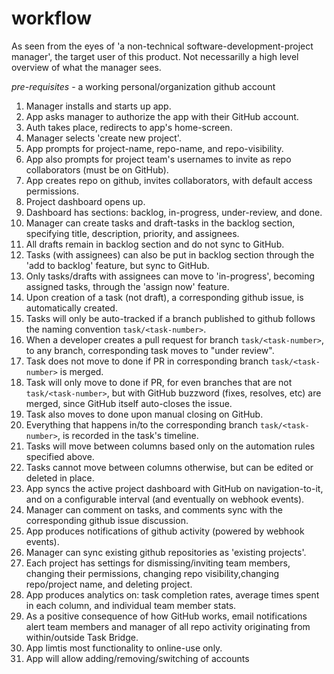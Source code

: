# workflow

As seen from the eyes of 'a non-technical software-development-project manager', the target user of this product.
Not necessarilly a high level overview of what the manager sees.

_pre-requisites_ - a working personal/organization github account

1. Manager installs and starts up app.
2. App asks manager to authorize the app with their GitHub account.
3. Auth takes place, redirects to app's home-screen.
4. Manager selects 'create new project'.
5. App prompts for project-name, repo-name, and repo-visibility.
6. App also prompts for project team's usernames to invite as repo collaborators (must be on GitHub).
7. App creates repo on github, invites collaborators, with default access permissions.
8. Project dashboard opens up.
9. Dashboard has sections: backlog, in-progress, under-review, and done.
10.   Manager can create tasks and draft-tasks in the backlog section, specifying title, description, priority, and assignees.
11.   All drafts remain in backlog section and do not sync to GitHub.
12.   Tasks (with assignees) can also be put in backlog section through the 'add to backlog' feature, but sync to GitHub.
13.   Only tasks/drafts with assignees can move to 'in-progress', becoming assigned tasks, through the 'assign now' feature.
14.   Upon creation of a task (not draft), a corresponding github issue, is automatically created.
15.   Tasks will only be auto-tracked if a branch published to github follows the naming convention `task/<task-number>`.
16.   When a developer creates a pull request for branch `task/<task-number>`, to any branch, corresponding task moves to "under review".
17.   Task does not move to done if PR in corresponding branch `task/<task-number>` is merged.
18.   Task will only move to done if PR, for even branches that are not `task/<task-number>`, but with GitHub buzzword (fixes, resolves, etc) are merged, since GitHub itself auto-closes the issue.
19.   Task also moves to done upon manual closing on GitHub.
20.   Everything that happens in/to the corresponding branch `task/<task-number>`, is recorded in the task's timeline.
21.   Tasks will move between columns based only on the automation rules specified above.
22.   Tasks cannot move between columns otherwise, but can be edited or deleted in place.
23.   App syncs the active project dashboard with GitHub on navigation-to-it, and on a configurable interval (and eventually on webhook events).
24.   Manager can comment on tasks, and comments sync with the corresponding github issue discussion.
25.   App produces notifications of github activity (powered by webhook events).
26.   Manager can sync existing github repositories as 'existing projects'.
27.   Each project has settings for dismissing/inviting team members, changing their permissions, changing repo visibility,changing repo/project name, and deleting project.
28.   App produces analytics on: task completion rates, average times spent in each column, and individual team member stats.
29.   As a positive consequence of how GitHub works, email notifications alert team members and manager of all repo activity originating from within/outside Task Bridge.
30.   App limtis most functionality to online-use only.
31.   App will allow adding/removing/switching of accounts
